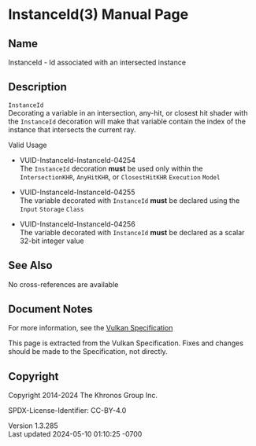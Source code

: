 # InstanceId(3) Manual Page

## Name

InstanceId - Id associated with an intersected instance



## <a href="#_description" class="anchor"></a>Description

`InstanceId`  
Decorating a variable in an intersection, any-hit, or closest hit shader
with the `InstanceId` decoration will make that variable contain the
index of the instance that intersects the current ray.

Valid Usage

- <a href="#VUID-InstanceId-InstanceId-04254"
  id="VUID-InstanceId-InstanceId-04254"></a>
  VUID-InstanceId-InstanceId-04254  
  The `InstanceId` decoration **must** be used only within the
  `IntersectionKHR`, `AnyHitKHR`, or `ClosestHitKHR` `Execution` `Model`

- <a href="#VUID-InstanceId-InstanceId-04255"
  id="VUID-InstanceId-InstanceId-04255"></a>
  VUID-InstanceId-InstanceId-04255  
  The variable decorated with `InstanceId` **must** be declared using
  the `Input` `Storage` `Class`

- <a href="#VUID-InstanceId-InstanceId-04256"
  id="VUID-InstanceId-InstanceId-04256"></a>
  VUID-InstanceId-InstanceId-04256  
  The variable decorated with `InstanceId` **must** be declared as a
  scalar 32-bit integer value

## <a href="#_see_also" class="anchor"></a>See Also

No cross-references are available

## <a href="#_document_notes" class="anchor"></a>Document Notes

For more information, see the <a
href="https://registry.khronos.org/vulkan/specs/1.3-extensions/html/vkspec.html#InstanceId"
target="_blank" rel="noopener">Vulkan Specification</a>

This page is extracted from the Vulkan Specification. Fixes and changes
should be made to the Specification, not directly.

## <a href="#_copyright" class="anchor"></a>Copyright

Copyright 2014-2024 The Khronos Group Inc.

SPDX-License-Identifier: CC-BY-4.0

Version 1.3.285  
Last updated 2024-05-10 01:10:25 -0700
